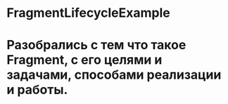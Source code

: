 # FragmentLifecycleExample
# Разобрались с тем что такое Fragment, с его целями и задачами, способами реализации и работы.

